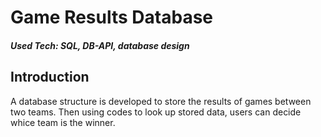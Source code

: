 
# Game Results Database
	
##### Used Tech: SQL, DB-API, database design

## Introduction 
A database structure is developed to store the results of games between two teams. Then using codes to look up stored data, users can decide whice team is the winner. 


